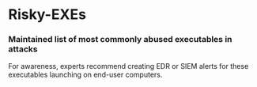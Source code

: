 # Risky-EXEs
### Maintained list of most commonly abused executables in attacks  

For awareness, experts recommend creating EDR or SIEM alerts for these executables launching on end-user computers.
